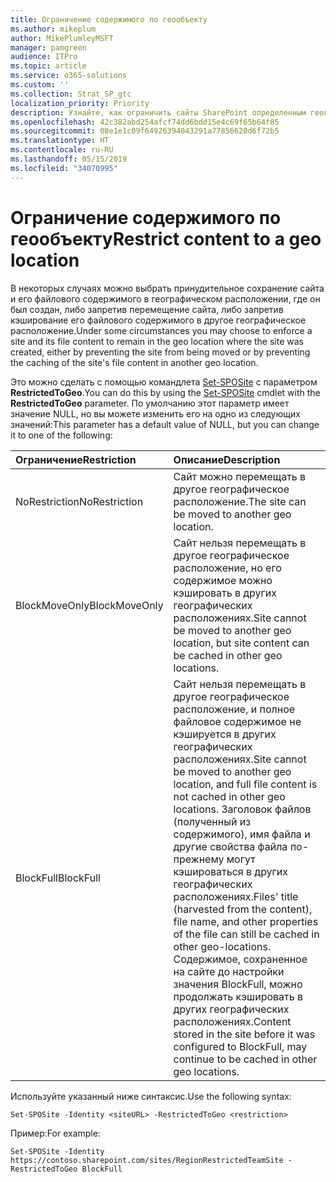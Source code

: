 ```yaml
---
title: Ограничение содержимого по геообъекту
ms.author: mikeplum
author: MikePlumleyMSFT
manager: pamgreen
audience: ITPro
ms.topic: article
ms.service: o365-solutions
ms.custom: ''
ms.collection: Strat_SP_gtc
localization_priority: Priority
description: Узнайте, как ограничить сайты SharePoint определенным географическим расположением в среде с поддержкой нескольких регионов.
ms.openlocfilehash: 42c382abd254afcf74dd6bdd15e4c69f65b64f85
ms.sourcegitcommit: 08e1e1c09f64926394043291a77856620d6f72b5
ms.translationtype: HT
ms.contentlocale: ru-RU
ms.lasthandoff: 05/15/2019
ms.locfileid: "34070995"
---
```

# <a name="restrict-content-to-a-geo-location"></a><span data-ttu-id="87377-103">Ограничение содержимого по геообъекту</span><span class="sxs-lookup"><span data-stu-id="87377-103">Restrict content to a geo location</span></span>

<span data-ttu-id="87377-104">В некоторых случаях можно выбрать принудительное сохранение сайта и его файлового содержимого в географическом расположении, где он был создан, либо запретив перемещение сайта, либо запретив кэширование его файлового содержимого в другое географическое расположение.</span><span class="sxs-lookup"><span data-stu-id="87377-104">Under some circumstances you may choose to enforce a site and its file content to remain in the geo location where the site was created, either by preventing the site from being moved or by preventing the caching of the site's file content in another geo location.</span></span>

<span data-ttu-id="87377-105">Это можно сделать с помощью командлета [Set-SPOSite](https://docs.microsoft.com/powershell/module/sharepoint-online/set-sposite) с параметром **RestrictedToGeo**.</span><span class="sxs-lookup"><span data-stu-id="87377-105">You can do this by using the [Set-SPOSite](https://docs.microsoft.com/powershell/module/sharepoint-online/set-sposite) cmdlet with the **RestrictedToGeo** parameter.</span></span> <span data-ttu-id="87377-106">По умолчанию этот параметр имеет значение NULL, но вы можете изменить его на одно из следующих значений:</span><span class="sxs-lookup"><span data-stu-id="87377-106">This parameter has a default value of NULL, but you can change it to one of the following:</span></span>

|<span data-ttu-id="87377-107">Ограничение</span><span class="sxs-lookup"><span data-stu-id="87377-107">Restriction</span></span>|<span data-ttu-id="87377-108">Описание</span><span class="sxs-lookup"><span data-stu-id="87377-108">Description</span></span>|
|:----------|:----------|
|<span data-ttu-id="87377-109">NoRestriction</span><span class="sxs-lookup"><span data-stu-id="87377-109">NoRestriction</span></span>|<span data-ttu-id="87377-110">Сайт можно перемещать в другое географическое расположение.</span><span class="sxs-lookup"><span data-stu-id="87377-110">The site can be moved to another geo location.</span></span>|
|<span data-ttu-id="87377-111">BlockMoveOnly</span><span class="sxs-lookup"><span data-stu-id="87377-111">BlockMoveOnly</span></span>|<span data-ttu-id="87377-112">Сайт нельзя перемещать в другое географическое расположение, но его содержимое можно кэшировать в других географических расположениях.</span><span class="sxs-lookup"><span data-stu-id="87377-112">Site cannot be moved to another geo location, but site content can be cached in other geo locations.</span></span>|
|<span data-ttu-id="87377-113">BlockFull</span><span class="sxs-lookup"><span data-stu-id="87377-113">BlockFull</span></span>|<span data-ttu-id="87377-114">Сайт нельзя перемещать в другое географическое расположение, и полное файловое содержимое не кэшируется в других географических расположениях.</span><span class="sxs-lookup"><span data-stu-id="87377-114">Site cannot be moved to another geo location, and full file content is not cached in other geo locations.</span></span> <span data-ttu-id="87377-115">Заголовок файлов (полученный из содержимого), имя файла и другие свойства файла по-прежнему могут кэшироваться в других географических расположениях.</span><span class="sxs-lookup"><span data-stu-id="87377-115">Files' title (harvested from the content), file name, and other properties of the file can still be cached in other geo-locations.</span></span><br><span data-ttu-id="87377-116">Содержимое, сохраненное на сайте до настройки значения BlockFull, можно продолжать кэшировать в других географических расположениях.</span><span class="sxs-lookup"><span data-stu-id="87377-116">Content stored in the site before it was configured to BlockFull, may continue to be cached in other geo locations.</span></span>|

<span data-ttu-id="87377-117">Используйте указанный ниже синтаксис.</span><span class="sxs-lookup"><span data-stu-id="87377-117">Use the following syntax:</span></span>

`Set-SPOSite -Identity <siteURL> -RestrictedToGeo <restriction>`

<span data-ttu-id="87377-118">Пример:</span><span class="sxs-lookup"><span data-stu-id="87377-118">For example:</span></span>

`Set-SPOSite -Identity https://contoso.sharepoint.com/sites/RegionRestrictedTeamSite -RestrictedToGeo BlockFull`
